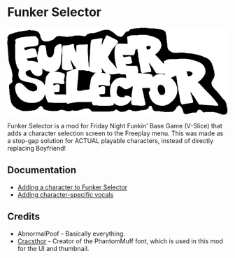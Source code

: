 # Funker Selector

![The logo for the mod.](./images/funker%20selector%20logo%20ANIMATED.gif)

Funker Selector is a mod for Friday Night Funkin' Base Game (V-Slice) that adds a character selection screen to the Freeplay menu. This was made as a stop-gap solution for ACTUAL playable characters, instead of directly replacing Boyfriend!

## Documentation
- [Adding a character to Funker Selector](./docs/Adding%20a%20Character.md)
- [Adding character-specific vocals](./docs/Vocal%20Replacement.md)

## Credits
- AbnormalPoof - Basically everything.
- [Cracsthor](https://gamebanana.com/members/1844732) - Creator of the PhantomMuff font, which is used in this mod for the UI and thumbnail.

